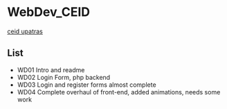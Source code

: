 # WebDev_CEID
[ceid upatras](https://www.ceid.upatras.gr/el)

## List
* WD01 Intro and readme
* WD02 Login Form, php backend
* WD03 Login and register forms almost complete
* WD04 Complete overhaul of front-end, added animations, needs some work